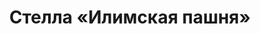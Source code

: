 ---
title: 'Стелла «Илимская пашня»'
location: 'Илимский залив Усть-Илимского водохранилища'

tags: [2016, all]
category: as-the-first-settlers
---